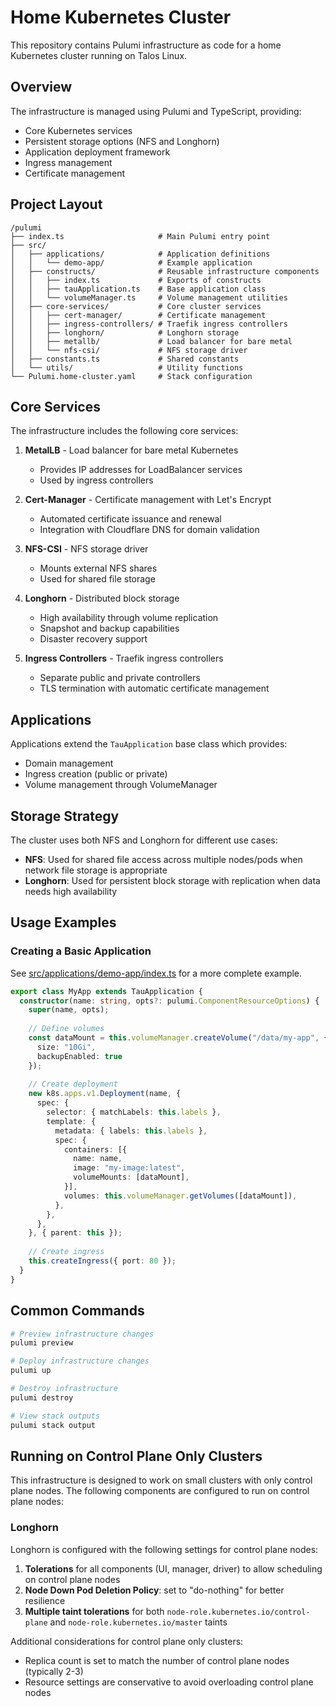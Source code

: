 # Home Kubernetes Cluster

This repository contains Pulumi infrastructure as code for a home Kubernetes cluster running on Talos Linux.

## Overview

The infrastructure is managed using Pulumi and TypeScript, providing:

- Core Kubernetes services
- Persistent storage options (NFS and Longhorn)
- Application deployment framework
- Ingress management
- Certificate management

## Project Layout

```
/pulumi
├── index.ts                     # Main Pulumi entry point
├── src/
│   ├── applications/            # Application definitions
│   │   └── demo-app/            # Example application
│   ├── constructs/              # Reusable infrastructure components
│   │   ├── index.ts             # Exports of constructs
│   │   ├── tauApplication.ts    # Base application class
│   │   └── volumeManager.ts     # Volume management utilities
│   ├── core-services/           # Core cluster services
│   │   ├── cert-manager/        # Certificate management
│   │   ├── ingress-controllers/ # Traefik ingress controllers
│   │   ├── longhorn/            # Longhorn storage
│   │   ├── metallb/             # Load balancer for bare metal
│   │   └── nfs-csi/             # NFS storage driver
│   ├── constants.ts             # Shared constants
│   └── utils/                   # Utility functions
└── Pulumi.home-cluster.yaml     # Stack configuration
```

## Core Services

The infrastructure includes the following core services:

1. **MetalLB** - Load balancer for bare metal Kubernetes
   - Provides IP addresses for LoadBalancer services
   - Used by ingress controllers

2. **Cert-Manager** - Certificate management with Let's Encrypt
   - Automated certificate issuance and renewal
   - Integration with Cloudflare DNS for domain validation

3. **NFS-CSI** - NFS storage driver
   - Mounts external NFS shares
   - Used for shared file storage

4. **Longhorn** - Distributed block storage
   - High availability through volume replication
   - Snapshot and backup capabilities
   - Disaster recovery support

5. **Ingress Controllers** - Traefik ingress controllers
   - Separate public and private controllers
   - TLS termination with automatic certificate management

## Applications

Applications extend the `TauApplication` base class which provides:

- Domain management
- Ingress creation (public or private)
- Volume management through VolumeManager

## Storage Strategy

The cluster uses both NFS and Longhorn for different use cases:

- **NFS**: Used for shared file access across multiple nodes/pods when network file storage is appropriate
- **Longhorn**: Used for persistent block storage with replication when data needs high availability

## Usage Examples

### Creating a Basic Application

See [src/applications/demo-app/index.ts](src/applications/demo-app/index.ts) for a more complete example.

```typescript
export class MyApp extends TauApplication {
  constructor(name: string, opts?: pulumi.ComponentResourceOptions) {
    super(name, opts);
    
    // Define volumes
    const dataMount = this.volumeManager.createVolume("/data/my-app", {
      size: "10Gi",
      backupEnabled: true
    });
    
    // Create deployment
    new k8s.apps.v1.Deployment(name, {
      spec: {
        selector: { matchLabels: this.labels },
        template: {
          metadata: { labels: this.labels },
          spec: {
            containers: [{
              name: name,
              image: "my-image:latest",
              volumeMounts: [dataMount],
            }],
            volumes: this.volumeManager.getVolumes([dataMount]),
          },
        },
      },
    }, { parent: this });
    
    // Create ingress
    this.createIngress({ port: 80 });
  }
}
```

## Common Commands

```bash
# Preview infrastructure changes
pulumi preview

# Deploy infrastructure changes
pulumi up

# Destroy infrastructure
pulumi destroy

# View stack outputs
pulumi stack output
```

## Running on Control Plane Only Clusters

This infrastructure is designed to work on small clusters with only control plane nodes. The following components are configured to run on control plane nodes:

### Longhorn

Longhorn is configured with the following settings for control plane nodes:

1. **Tolerations** for all components (UI, manager, driver) to allow scheduling on control plane nodes
2. **Node Down Pod Deletion Policy**: set to "do-nothing" for better resilience
3. **Multiple taint tolerations** for both `node-role.kubernetes.io/control-plane` and `node-role.kubernetes.io/master` taints

Additional considerations for control plane only clusters:

- Replica count is set to match the number of control plane nodes (typically 2-3)
- Resource settings are conservative to avoid overloading control plane nodes
